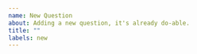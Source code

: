 ```yaml
---
name: New Question
about: Adding a new question, it's already do-able.
title: ""
labels: new
---
```


<!--
You need to privode a detailed description of your new question, 
either in English or Chinese is acceptable (great if you can have both!).

A minimal test cases are preferred.

A detailed solution is not required, but be sure it's solvable.
-->
